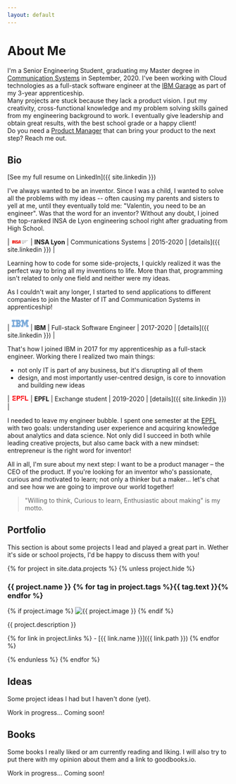 ```yaml
---
layout: default
---
```


# About Me

I'm a Senior Engineering Student, graduating my Master degree in [Communication Systems](https://www.insa-lyon.fr/fr/formation/telecommunications-services-usages) in September, 2020.
I've been working with Cloud technologies as a full-stack software engineer at the [IBM Garage](https://www.ibm.com/cloud/architecture/careers) as part of my 3-year apprenticeship.    
Many projects are stuck because they lack a product vision. I put my creativity, cross-functional knowledge and my problem solving skills gained from my engineering background to work. I eventually give leadership and obtain great results, with the best school grade or a happy client!    
Do you need a [Product Manager](https://www.quora.com/Why-do-engineers-become-product-managers/answer/Fareed-Mosavat?ch=3&share=5287df25&srid=3XLCB) that can bring your product to the next step? Reach me out.

<!-- I'm looking for the Product Manager job that will put my creativity, leadership and engineering to work. -->

<!-- 
3 main qualities:
1. My Leadership. I usually have strong opinions, particularly when it comes to group project. Being able to influence the group to follow them, giving arguments, facts and demonstrating analytical abilities is important to me. In almost every group project I participate in, I tend to become the main leader.

2. My Creativity. That's where I am the most comfortable: having ideas and elaborating them to solve problems. They might be a bit crazy sometimes... But I've recently learned that even the dumbest idea might transform to a great product and that one to create something is always better than one to only have ideas. While creating, the ideas not only won't stop coming but are even more! I apply this strength on every project and on daily-basis.

3. My Engineering (+ Curiosity). This should be my main strength if you only look at my cursus... and it is actually really powerful. Thanks to that, I feel confident designing and building concrete and technical solutions to a problem. I have a wide knowledge of available technologies and how to implement them. I demonstrated this strength during my whole cursus and on a daily basis during my internship at IBM as software engineer.


3 Negative qualities/default: 
- Time Management -- If time management is your weakness, then you can say that you’re controlling it by using reminders, alarms and calendars on digital devices you have.
- Getting Stressed Around Deadlines -- While it’s reasonable to worry a bit because of an approaching deadline, getting too worked up about them can be seen as a negative. You can say that you’re battling this issue by setting reasonable deadlines instead of ambitious ones like you used to.
- Being Too Critical of Yourself -- Maybe you’ve been too critical of yourself, especially in the beginning of your professional career — generating too much negativity can definitely be seen as a weakness. But today, you choose to actively pause and celebrate your accomplishments, which helps with self-esteem

My worst idea?
"So many, but it always learn you something." : find one
They might be a bit crazy sometimes... but even the dumbest idea might turn into a great product. I've recently learned that one who creates something is always better than one who only has ideas.
 -->

## Bio
[See my full resume on LinkedIn]({{ site.linkedin }})

I've always wanted to be an inventor. Since I was a child, I wanted to solve all the problems with my ideas -- often causing my parents and sisters to yell at me, until they eventually told me: "Valentin, you need to be an engineer". Was that the word for an inventor? Without any doubt, I joined the top-ranked INSA de Lyon engineering school right after graduating from High School.

| <img src="/assets/img/logo-insa.png" alt="INSA Lyon" width="40"/> | **INSA Lyon** | Communications Systems | 2015-2020 | [details]({{ site.linkedin }}) |

Learning how to code for some side-projects, I quickly realized it was the perfect way to bring all my inventions to life. More than that, programming isn't related to only one field and neither were my ideas.

As I couldn't wait any longer, I started to send applications to different companies to join the Master of IT and Communication Systems in apprenticeship!

| <img src="/assets/img/logo-ibm.png" alt="IBM" width="40"/> | **IBM** | Full-stack Software Engineer | 2017-2020 | [details]({{ site.linkedin }}) |

That's how I joined IBM in 2017 for my apprenticeship as a full-stack engineer.
Working there I realized two main things:
- not only IT is part of any business, but it's disrupting all of them
- design, and most importantly user-centred design, is core to innovation and building new ideas

| <img src="/assets/img/logo-epfl.png" alt="EPFL" width="40"/> | **EPFL** | Exchange student | 2019-2020 | [details]({{ site.linkedin }}) |

I needed to leave my engineer bubble. I spent one semester at the [EPFL](https://www.epfl.ch/schools/ic/communication-systems-msc/) with two goals: understanding user experience and acquiring knowledge about analytics and data science. Not only did I succeed in both while leading creative projects, but also came back with a new mindset: entrepreneur is the right word for inventor!

All in all, I'm sure about my next step: I want to be a product manager – the CEO of the product. If you're looking for an inventor who's passionate, curious and motivated to learn; not only a thinker but a maker... let's chat and see how we are going to improve our world together!

> "Willing to think, Curious to learn, Enthusiastic about making" is my motto.

## Portfolio

This section is about some projects I lead and played a great part in.
Wether it's side or school projects, I'd be happy to discuss them with you!

<!-- First one is the most recent active one.
Some of them link to a more detailed README, some are just a title and a short description... There's no ground rule! -->

{% for project in site.data.projects %}
{% unless project.hide %}
### {{ project.name }} {% for tag in project.tags %}<span class="tag {{ tag.class }}">{{ tag.text }}</span>{% endfor %}

{% if project.image %}
![{{ project.image }}](/assets/projects/{{project.image}})
{% endif %}

{{ project.description }}

{% for link in project.links %} - [{{ link.name }}]({{ link.path }})
{% endfor %}

{% endunless %}
{% endfor %}

<!-- 
- Portfolio
- Experience
- Training
- ...

- Portfolio
- Resume -> LinkedIn (quand même mettre un truc de base et liens "see more" + lien vers CV pdf?) 
- Ideas (abstract/elevator pitch + designs et liens Dribble)

Your Bio. ...
Examples of Your Work. ...
Testimonials. ...
Contact Information. ...
Resume. ...
Personal Branding. ...
An Updated Blog. ...
Your Elevator Pitch. -->

## Ideas
Some project ideas I had but I haven't done (yet). 

Work in progress... Coming soon!

## Books
Some books I really liked or am currently reading and liking. I will also try to put there with my opinion about them and a link to goodbooks.io.

Work in progress... Coming soon!
